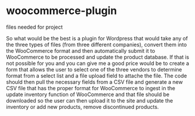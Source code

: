 # woocommerce-plugin
files needed for project

So what would be the best is a plugin for Wordpress that would take any of the three types of files (from three different companies), convert them into the WooCommerce format and then automatically submit it to WooCommerce to be processed and update the product database.  If that is not possible for you and you can give me a good price would be to create a form that allows the user to select one of the three vendors to determine format from a select list and a file upload field to attache the file.  The code should then pull the necessary fields from a CSV file and generate a new CSV file that has the proper format for WooCommerce to ingest in the update inventory function of WooCommerce and that file should be downloaded so the user can then upload it to the site and update the inventory or add new products, remove discontinued products.
